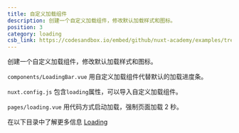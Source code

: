 ```yaml
---
title: 自定义加载组件
description: 创建一个自定义加载组件，修改默认加载样式和图标。
position: 3
category: loading
csb_link: https://codesandbox.io/embed/github/nuxt-academy/examples/tree/master/loading/custom-loading-component?fontsize=14&hidenavigation=1&module=%2Fcomponents%2FLoadingBar.vue&theme=dark&view=editor
---
```


创建一个自定义加载组件，修改默认加载样式和图标。

<example-intro></example-intro>

`components/LoadingBar.vue` 用自定义加载组件代替默认的加载进度条。

`nuxt.config.js` 包含`loading`属性，可以导入自定义加载组件。

`pages/loading.vue` 用代码方式启动加载，强制页面加载 2 秒。

<base-alert type="next">

在以下目录中了解更多信息 [Loading](/docs/2.x/features/loading)

</base-alert>

<code-sandbox :src="csb_link"></code-sandbox>

